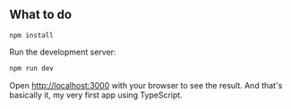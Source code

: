 ## What to do

```
npm install
```

Run the development server:

```bash
npm run dev
```

Open [http://localhost:3000](http://localhost:3000) with your browser to see the result. And that's basically it, my very first app using TypeScript.
